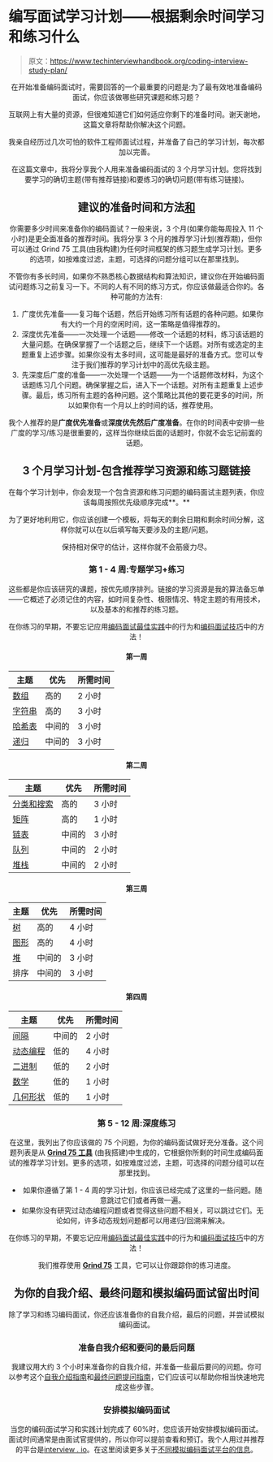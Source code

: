 # 编写面试学习计划——根据剩余时间学习和练习什么

> 原文：<https://www.techinterviewhandbook.org/coding-interview-study-plan/>

<header>

在开始准备编码面试时，需要回答的一个最重要的问题是:为了最有效地准备编码面试，你应该做哪些研究课题和练习题？

互联网上有大量的资源，但很难知道它们如何适应你剩下的准备时间。谢天谢地，这篇文章将帮助你解决这个问题。

我亲自经历过几次可怕的软件工程师面试过程，并准备了自己的学习计划，每次都加以完善。

在这篇文章中，我将分享我个人用来准备编码面试的 3 个月学习计划。您将找到要学习的确切主题(带有推荐链接)和要练习的确切问题(带有练习链接)。

## 建议的准备时间和方法[和](#recommended-preparation-time-and-approach "Direct link to heading")

你需要多少时间来准备你的编码面试？一般来说，3 个月(如果你能每周投入 11 个小时)是更全面准备的推荐时间。我将分享 3 个月的推荐学习计划(推荐期)，但你可以通过 Grind 75 工具(由我构建)为任何时间框架的练习题生成学习计划。更多的选项，如按难度过滤，主题，可选择的问题分组可以在那里找到。

不管你有多长时间，如果你不熟悉核心数据结构和算法知识，建议你在开始编码面试问题练习之前复习一下。不同的人有不同的练习方式，你应该做最适合你的。各种可能的方法有:

1.  广度优先准备——复习每个话题，然后开始练习所有话题的各种问题。如果你有大约一个月的空闲时间，这一策略是值得推荐的。
2.  深度优先准备——一次处理一个话题——修改一个话题的材料，练习该话题的大量问题。在确保掌握了一个话题之后，继续下一个话题。对所有或选定的主题重复上述步骤。如果你没有太多时间，这可能是最好的准备方式。您可以专注于我们推荐的学习计划中的高优先级主题。
3.  先深度后广度的准备——一次处理一个话题——为一个话题修改材料，为这个话题练习几个问题。确保掌握之后，进入下一个话题。对所有主题重复上述步骤。最后，练习所有主题的各种问题。这个策略比其他的要花更多的时间，所以如果你有一个月以上的时间的话，推荐使用。

我个人推荐的是**广度优先准备**或**深度优先然后广度准备**。在你的时间表中安排一些广度的学习/练习是很重要的，这样当你继续后面的话题时，你就不会忘记前面的话题。

## 3 个月学习计划-包含推荐学习资源和练习题链接[](#the-3-month-study-plan---with-recommended-study-resources-and-practice-question-links "Direct link to heading")

在每个学习计划中，你会发现一个包含资源和练习问题的编码面试主题列表，你应该每周按照优先级顺序完成**。**

为了更好地利用它，你应该创建一个模板，将每天的剩余日期和剩余时间分解，这样你就可以在以后填写每天要涉及的主题/问题。

保持相对保守的估计，这样你就不会筋疲力尽。

### 第 1 - 4 周:专题学习+练习[](#week-1---4-topical-study--practice "Direct link to heading")

这些都是你应该研究的课题，按优先顺序排列。链接的学习资源是我的算法备忘单——它概述了必须记住的内容，如时间复杂性、极限情况、特定主题的有用技术，以及基本的和推荐的练习题。

在你练习的早期，不要忘记应用[编码面试最佳实践](/coding-interview-cheatsheet/)中的行为和[编码面试技巧](/coding-interview-techniques/)中的方法！

#### 第一周[](#week-1 "Direct link to heading")

| 主题 | 优先 | 所需时间 |
| --- | --- | --- |
| [数组](/algorithms/array/) | 高的 | 2 小时 |
| [字符串](/algorithms/string/) | 高的 | 3 小时 |
| [哈希表](/algorithms/hash-table/) | 中间的 | 3 小时 |
| [递归](/algorithms/recursion/) | 中间的 | 3 小时 |

#### 第二周[](#week-2 "Direct link to heading")

| 主题 | 优先 | 所需时间 |
| --- | --- | --- |
| [分类和搜索](/algorithms/sorting-searching/) | 高的 | 3 小时 |
| [矩阵](/algorithms/matrix/) | 高的 | 1 小时 |
| [链表](/algorithms/linked-list/) | 中间的 | 3 小时 |
| [队列](/algorithms/queue/) | 中间的 | 2 小时 |
| [堆栈](/algorithms/stack/) | 中间的 | 2 小时 |

#### 第三周[](#week-3 "Direct link to heading")

| 主题 | 优先 | 所需时间 |
| --- | --- | --- |
| [树](/algorithms/tree/) | 高的 | 4 小时 |
| [图形](/algorithms/graph/) | 高的 | 4 小时 |
| [堆](/algorithms/heap/) | 中间的 | 3 小时 |
| 排序 | 中间的 | 3 小时 |

#### 第四周[](#week-4 "Direct link to heading")

| 主题 | 优先 | 所需时间 |
| --- | --- | --- |
| [间隔](/algorithms/interval/) | 中间的 | 2 小时 |
| [动态编程](/algorithms/dynamic-programming/) | 低的 | 4 小时 |
| [二进制](/algorithms/binary/) | 低的 | 2 小时 |
| [数学](/algorithms/math/) | 低的 | 1 小时 |
| [几何形状](/algorithms/geometry/) | 低的 | 1 小时 |

### 第 5 - 12 周:深度练习[](#week-5---12-in-depth-practice "Direct link to heading")

在这里，我列出了你应该做的 75 个问题，为你的编码面试做好充分准备。这个问题列表是从 [**Grind 75 工具**](https://www.techinterviewhandbook.org/grind75/) (由我搭建)中生成的，它根据你所剩的时间生成编码面试的推荐学习计划。更多的选项，如按难度过滤，主题，可选择的问题分组可以在那里找到。

*   如果你遵循了第 1 - 4 周的学习计划，你应该已经完成了这里的一些问题。随意跳过它们或者再做一遍。
*   如果你没有研究过动态编程问题或者觉得这些问题不相关，可以跳过它们。无论如何，许多动态规划问题都可以用递归/回溯来解决。

在你练习的早期，不要忘记应用[编码面试最佳实践](/coding-interview-cheatsheet/)中的行为和[编码面试技巧](/coding-interview-techniques/)中的方法！

我们推荐使用 [**Grind 75**](https://www.techinterviewhandbook.org/grind75/) 工具，它可以让你跟踪你的练习进度。

## 为你的自我介绍、最终问题和模拟编码面试留出时间[](#factor-time-for-your-self-introduction-final-questions-and-mock-coding-interviews "Direct link to heading")

除了学习和练习编码面试，你还应该准备你的自我介绍，最后的问题，并尝试模拟编码面试。

### 准备自我介绍和要问的最后问题[](#prepare-self-introduction-and-final-questions-to-ask "Direct link to heading")

我建议用大约 3 个小时来准备你的自我介绍，并准备一些最后要问的问题。你可以参考这个[自我介绍指南](/self-introduction/)和[最终问题提问指南](/final-questions/)，它们应该可以帮助你相当快速地完成这些步骤。

### 安排模拟编码面试[](#schedule-mock-coding-interviews "Direct link to heading")

当您的编码面试学习和实践计划完成了 60%时，您应该开始安排模拟编码面试。面试时间通常是由面试官提供的，所以你可以提前查看和预订。我个人用过并推荐的平台是[interview . io](https://iio.sh/r/DMCa)。在这里阅读更多关于[不同模拟编码面试平台的信息](/mock-interviews/)。

</header>